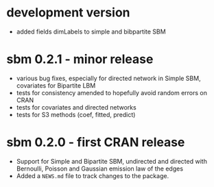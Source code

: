 # development version

* added fields dimLabels to simple and bibpartite SBM

# sbm 0.2.1 - minor release

* various bug fixes, especially for directed network in Simple SBM, covariates for Bipartite LBM
* tests for consistency amended to hopefully avoid random errors on CRAN
* tests for covariates and directed networks
* tests for S3 methods (coef, fitted, predict)

# sbm 0.2.0 - first CRAN release

* Support for Simple and Bipartite SBM, undirected and directed with Bernoulli, Poisson and Gaussian emission law of the edges
* Added a `NEWS.md` file to track changes to the package.
